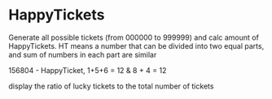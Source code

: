 # HappyTickets

Generate all possible tickets (from 000000 to 999999) and calc amount of HappyTickets. HT means a number that can be divided into two equal parts, and sum of numbers in each part are similar

156804 - HappyTicket, 1+5+6 = 12 & 8 + 4 = 12

display the ratio of lucky tickets to the total number of tickets
